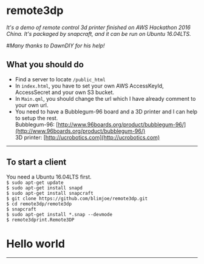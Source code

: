 # remote3dp  
*It's a demo of remote control 3d printer finished on AWS Hackathon 2016 China. It's packaged by snapcraft, and it can be run on Ubuntu 16.04LTS.*  
  
#*Many thanks to DawnDIY for his help!*  
    
## What you should do  
- Find a server to locate `/public_html`    
- In `index.html`, you have to set your own AWS AccessKeyId, AccessSecret and your own S3 bucket.   
- In `Main.qml`, you should change the url which I have already comment to your own url.   
- You need to have a Bubblegum-96 board and a 3D printer and I can help to setup the rest.  
Bubblegum-96: [http://www.96boards.org/product/bubblegum-96/](http://www.96boards.org/product/bubblegum-96/)  
3D printer: [http://ucrobotics.com](http://ucrobotics.com)  
   
----  
## To start a client  
You need a Ubuntu 16.04LTS first.  
`$ sudo apt-get update`  
`$ sudo apt-get install snapd`  
`$ sudo apt-get install snapcraft`  
`$ git clone https://github.com/blimjoe/remote3dp.git`  
`$ cd remote3dp/remote3dp`  
`$ snapcraft`  
`$ sudo apt-get install *.snap --devmode`  
`$ remote3dprint.Remote3DP`  

# Hello world
---
